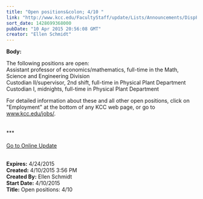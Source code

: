 ```yaml
---
title: "Open positions&colon; 4/10 "
link: "http://www.kcc.edu/FacultyStaff/update/Lists/Announcements/DispForm.aspx?ID=1884"
sort_date: 1428699368000
pubDate: "10 Apr 2015 20:56:08 GMT"
creator: "Ellen Schmidt"
---
```


<div><b>Body:</b> <div class="ExternalClass838B34E885E24BA3B0219566B5B577A0"><p>​​The following positions are open: <br />Assistant professor of economics/mathematics, full-time in the Math, Science and Engineering Division<br />Custodian II/supervisor, 2nd shift, full-time in Physical Plant Department<br />Custodian I, midnights, full-time in Physical Plant Department</p>
<p>For detailed information about these and all other open positions, click on &quot;Employment&quot; at the bottom of any KCC web page, or go to <a href="/jobs/">www.kcc.edu/jobs/</a>.<br />​<br /><br />***<br /><br /><a href="/update">Go to Online Update</a><br /> <br /></p></div></div>
<div><b>Expires:</b> 4/24/2015</div>
<div><b>Created:</b> 4/10/2015 3:56 PM</div>
<div><b>Created By:</b> Ellen Schmidt</div>
<div><b>Start Date:</b> 4/10/2015</div>
<div><b>Title:</b> Open positions: 4/10 </div>

